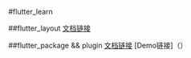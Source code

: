 #flutter_learn

##flutter_layout
[文档链接]()

##flutter_package && plugin
[文档链接](https://github.com/surrenderios/flutter_learn/blob/master/flutter_package/package%20%26%20plugin.md)
[Demo链接]（）
